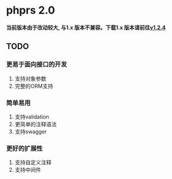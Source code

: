 # phprs 2.0 

**当前版本由于改动较大, 与1.x 版本不兼容。下载1.x 版本请前往[v1.2.4](https://github.com/caoym/phprs-restful/tree/v1.2.4)**

## TODO

### 更易于面向接口的开发
1. 支持对象参数
2. 完整的ORM支持

### 简单易用
1. 支持validation
2. 更简单的注释语法
3. 支持swagger

### 更好的扩展性
1. 支持自定义注释
2. 支持中间件

